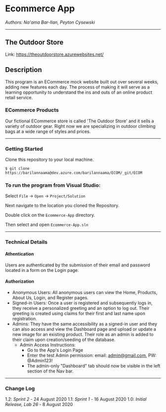# Ecommerce App

*Authors: Na'ama Bar-Ilan, Peyton Cysewski*

----

## The Outdoor Store
Link: https://theoutdoorstore.azurewebsites.net/

## Description
This program is an ECommerce mock website built out over several weeks, adding new features each day. The process of making it will serve as a learning opportunity to understand the ins and outs of an online product retail service.

### ECommerce Products
Our fictional ECommerce store is called 'The Outdoor Store' and it sells a variety of outdoor gear. Right now we are specializing in outdoor climbing bags at a wide range of styles and prices.

---

### Getting Started
Clone this repository to your local machine.

```
$ git clone https://barilannaama@dev.azure.com/barilannaama/ECOM/_git/ECOM
```

### To run the program from Visual Studio:
Select ```File``` -> ```Open``` -> ```Project/Solution```

Next navigate to the location you cloned the Repository.

Double click on the ```Ecommerce-App``` directory.

Then select and open ```Ecommerce-App.sln```

---

### Technical Details

#### Athentication
Users are authenticated by the submission of their email and password located in a form on the Login page.

#### Authorization
- Anonymous Users: All anonymous users can view the Home, Products, About Us, Login, and Register pages.
- Signed-in Users: Once a user is registered and subsequently logs in, they receive a personalized greeting and an option to log out. Their greeting is created using claims for their first and last name upon registration.
- Admins: They have the same accessibility as a signed-in user and they can also access and view the Dashboard page and upload or update a new image for an existing product. Their role as an admin is added to their claim upon creation/seeding of the database.
	- Admin Access Instructions:
		- Go to the App's Login Page
		- Enter the test Admin permission: email: admin@gmail.com, PW: @Admin123!
		- The admin-only "Dashboard" tab should now be visible in the left section of the Nav bar. 



---

### Change Log
1.2: *Sprint 2* - 24 August 2020
1.1: *Sprint 1* - 16 August 2020
1.0: *Initial Release, Lab 26* - 8 August 2020